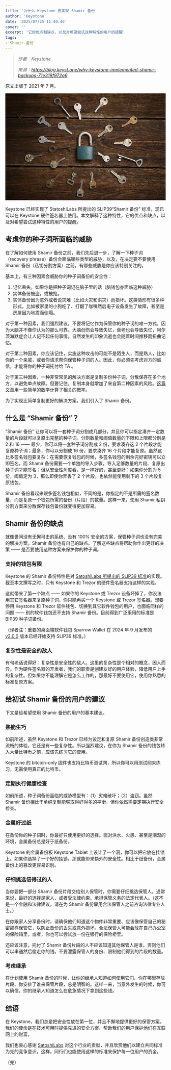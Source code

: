 ```yaml
---
title: '为什么 Keystone 要实现 Shamir 备份'
author: 'Keystone'
date: '2025/07/25 11:40:46'
cover: ''
excerpt: '它的优点和缺点，以及对希望尝试这种特性的用户的提醒'
tags:
- Shamir-备份
---
```



> *作者：Keystone*
> 
> *来源：<https://blog.keyst.one/why-keystone-implemented-shamir-backups-71e319f972a6>*



原文出版于 2021 年 7 月。

![keystone-shamir-title](../images/why-keystone-implemented-shamir-backups/keystone-shamir-title.png)

Keystone 已经实现了 StatoshiLabs 所提出的 SLIP39“Shamir 备份” 标准，现已可以在 Keystone 硬件签名器上使用。本文解释了这种特性，它的优点和缺点，以及对希望尝试这种特性的用户的提醒。

## 考虑你的种子词所面临的威胁

在了解如何使用 Shamir 备份之前，我们先后退一步，了解一下种子词（recovery phrase）备份会面临哪些类型的威胁，以及，在决定要不要使用 Shamir 备份（私钥分割方案）之前，有哪些威胁是你应该特别关注的。

基本上，有三种因素会威胁你的种子词备份的安全性：

1. 记忆丢失，如果你是把种子词记在脑子里的话（脑钱包亦面临这种威胁）
2. 实体备份被盗，或被抢。
3. 实体备份因为意外或者说灾难（比如火灾和洪灾）而损坏。这类情形有很多种形式，比如被家里的小狗吃了、打翻了咖啡然后电子设备发生了故障，甚至是房屋因为地震而倒塌。

对于第一种因素，我们强烈建议，不要将记忆作为保管你的种子词的唯一方式，因为大脑并不像你认为的那么可靠。大脑创伤会导致失忆，衰老也会导致失忆，阿尔茨海默症会让人记不起任何事情。自然发生的印象流逝也会随着时间推移而扭曲记忆。

对于第二种因素，你应该记住，实施这种攻击的可能不是陌生人，而是熟人，比如你的一个亲戚，或者你请求帮你保管种子词的人。因此，你必须先考虑对方的诚信，才能将你的种子词托付给 TA 。

对于第三种因素，一种非常常见的解决方案是复制多份种子词，分散保存在多个地方，以避免单点故障。但要记住，复制本身就增加了来自第二种因素的风险。[这篇文章](https://blog.keyst.one/deep-cold-storage-how-beginners-can-swim-in-the-deep-end-430af49d03bd)用一些简单的数学计算了相关的概率。

为了实现比简单复制更好的解决方案，我们引入了 Shamir 备份。

## 什么是 “Shamir 备份”？

“Shamir 备份” 让你可以将一套种子词分割成几部分，并且你可以指定凑齐一定数量的片段就可以复原出完整的种子词。分割数量和阈值数量的下限和上限都分别是 2 和 16 —— 最少，你可以将一套种子词分割成 2 份，要求凑齐这 2 个片段才能复原种子词；最多，你可以分割成 16 份，要求凑齐 16 个片段才能复原。虽然这比多签名钱包要复杂：在需要恢复钱包的时候，多签名钱包的剩余完好密钥可以立即签名，而 Shamir 备份需要一个单独的导入步骤，导入足够数量的片段、复原出种子词才能签名；但从安全性角度看，是一样好的，甚至更好：如果你分割为 5 份，阈值定为 3，那么即使你弄丢了 2 个片段，也依然能使用剩下的 3 个片段复原钱包。

Shamir 备份看起来跟多签名钱包相似，不同的是，你指定的不是所需的签名数量，而是复原一个钱包所需的备份（片段）的数量。这样一来，使用 Shamir 私钥分割方案来分散保存钱包备份就变得更加容易。

## Shamir 备份的缺点

就像世间没有无懈可击的系统、没有 100% 安全的方案，保管种子词也没有完美的解决方案。Shamir 备份也有自己的缺点。了解这些缺点将帮助你作出更好的决策 —— 是否要使用这种方案来保护你的种子词。

### 支持的钱包有限

Keystone 的 Shamir 备份特性是对 [SatoshiLabs 所提出的 SLIP39 标准](https://github.com/satoshilabs/slips/blob/master/slip-0039.md)的实现。截至本文撰写之时，只有 Keystone 和 Trezor 的硬件签名器支持这样的实现。

这就带来了第一个缺点 —— 如果你的 Keystone 或 Trezor 设备坏掉了，你没法用其它签名器来复原种子词，你只能再买一个 Keystone 或 Trezor 签名器。想要停用 Keystone 和 Trezor 软件钱包、切换到其它软件钱包的用户，也面临同样的问题 —— 别的软件钱包还不支持 Shamir 备份。目前得到广泛采用的标准是 BIP39 种子词备份。

（译者注：重要的桌面端软件钱包 Sparrow Wallet 在 2024 年 9 月发布的 [v2.0.0](https://x.com/SparrowWallet/status/1836384212716228672) 版本已经开始支持 SLIP39 标准。）

### 复杂性是安全的敌人

有句老话说得好：复杂性是安全性的敌人。这里的复杂性是个相对的概念，因人而异。作为硬件签名器的开发者，我们的职责是创建友好的用户体验，降低用户上手的复杂性。但如果你不能理解它是怎么工作的，那最好不要使用它，使用你熟悉的标准复原方案。

## 给初试 Shamir 备份的用户的建议

下文是给希望使用 Shamir 备份的用户的基本建议。

### 熟能生巧

如前所述，虽然 Keystone 和 Trezor 已经为设定和复原 Shamir 备份创造类非常流畅的体验，它还是有一些复杂性。所以强烈建议，在你为 Shamir 备份的钱包转入大量比特币之前，应该先练习它的使用。

Keystone 的 bitcoin-only 固件也支持比特币测试网，所以你可以用测试网来练习，无需使用真正的比特币。

### 定期执行健康检查

如前所述，种子词备份面临的威胁模型有：（1）灾难破坏；（2）盗窃。虽然 Shamir 备份相比于单纯复制能够取得好得多的平衡，但你依然需要定期执行安全检查。

### 金属好过纸

在备份你的种子词时，你最好只使用更好的选择。面对洪水、火患、甚至是潮湿的环境，金属备份总是好于纸备份。

Keystone 的金属备份板 Keystone Tablet 上设计了一个洞，你可以把它放在挂锁上。如果你选择了一个好的挂锁，那就能带来额外的安全性。相比于纸备份，金属备份上的篡改更容易识别。

### 仔细挑选信得过的人

当你要把一部分 Shamir 备份片段交给别人保管时，你需要仔细挑选保管人。通常来说，最好的选择是家人，或者受法律约束、承担保管义务的法定代表人。（这不是一个金融和法律建议，请在为 Shamir 备份雇用合法保管人之前咨询法律专业人士。）

在你跟家人分享备份时，请确保他们知道这个物件非常重要、应该像保管自己的秘密那样保管它，以防止备份的丢失或意外损坏。合法保管人可能会放在自己办公室的保险箱里，或者，你也可以尝试放一份在银行的保险柜里。

还应该注意，托付了 Shamir 备份片段的人不应该知道其他保管人是谁，否则他们可以串通然后偷走你的钱。不要泄露保管人的身份、限制他们得到的片段的数量。

### 考虑继承

在计划使用 Shamir 备份的时候，让你的继承人知道如何使用它们、你在哪里存放片段、你安排了谁来保管片段，总是明智的。这样一来，当意外发生的时候，你可以确信，你的继承人知道怎么在危急情况下拿到这些钱。

## 结语

在 Keystone，我们总是把安全性放在第一位，并且不懈地提供更好的保管方案。我们的使命是在技术可用时提供先进的安全方案、帮助我们的用户保护他们在互联网上的财富。

我们也衷心感谢 [SatoshiLabs](https://satoshilabs.com/) 对这个行业的贡献，并且欣赏他们以建立共同标准为先的竞争意识，这样，同行们也能使用这样的标准来保护每一位用户的资金。

（完）